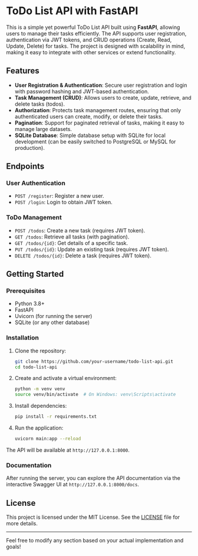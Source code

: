 # ToDo List API with FastAPI

This is a simple yet powerful ToDo List API built using **FastAPI**, allowing users to manage their tasks efficiently. The API supports user registration, authentication via JWT tokens, and CRUD operations (Create, Read, Update, Delete) for tasks. The project is designed with scalability in mind, making it easy to integrate with other services or extend functionality.

## Features

- **User Registration & Authentication**: Secure user registration and login with password hashing and JWT-based authentication.
- **Task Management (CRUD)**: Allows users to create, update, retrieve, and delete tasks (todos).
- **Authorization**: Protects task management routes, ensuring that only authenticated users can create, modify, or delete their tasks.
- **Pagination**: Support for paginated retrieval of tasks, making it easy to manage large datasets.
- **SQLite Database**: Simple database setup with SQLite for local development (can be easily switched to PostgreSQL or MySQL for production).

## Endpoints

### User Authentication
- `POST /register`: Register a new user.
- `POST /login`: Login to obtain JWT token.

### ToDo Management
- `POST /todos`: Create a new task (requires JWT token).
- `GET /todos`: Retrieve all tasks (with pagination).
- `GET /todos/{id}`: Get details of a specific task.
- `PUT /todos/{id}`: Update an existing task (requires JWT token).
- `DELETE /todos/{id}`: Delete a task (requires JWT token).

## Getting Started

### Prerequisites
- Python 3.8+
- FastAPI
- Uvicorn (for running the server)
- SQLite (or any other database)

### Installation

1. Clone the repository:
   ```bash
   git clone https://github.com/your-username/todo-list-api.git
   cd todo-list-api
   ```

2. Create and activate a virtual environment:
   ```bash
   python -m venv venv
   source venv/bin/activate  # On Windows: venv\Scripts\activate
   ```

3. Install dependencies:
   ```bash
   pip install -r requirements.txt
   ```

4. Run the application:
   ```bash
   uvicorn main:app --reload
   ```

The API will be available at `http://127.0.0.1:8000`.

### Documentation

After running the server, you can explore the API documentation via the interactive Swagger UI at `http://127.0.0.1:8000/docs`.

## License

This project is licensed under the MIT License. See the [LICENSE](LICENSE) file for more details.

---

Feel free to modify any section based on your actual implementation and goals!
